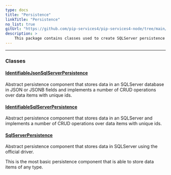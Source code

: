 ```yaml
---
type: docs
title: "Persistence"
linkTitle: "Persistence"
no_list: true
gitUrl: "https://github.com/pip-services4/pip-services4-node/tree/main/pip-services4-sqlserver-node"
description: >
    This package contains classes used to create SQLServer persistence components.
---
```

---

<div class="module-body"> 

### Classes

#### [IdentifiableJsonSqlServerPersistence](identifiable_json_sqlserver_persistence)
Abstract persistence component that stores data in an SQLServer database in JSON or JSONB fields
and implements a number of CRUD operations over data items with unique ids.


#### [IdentifiableSqlServerPersistence](identifiable_sqlserver_persistence)
Abstract persistence component that stores data in an SQLServer
and implements a number of CRUD operations over data items with unique ids.


#### [SqlServerPersistence](sqlserver_persistence)
Abstract persistence component that stores data in SQLServer using the official driver.

This is the most basic persistence component that is
able to store data items of any type. 

</div>
